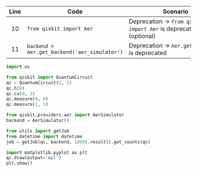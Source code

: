 | Line | Code | Scenario | Reference | Artifact | Refactoring |
|:----:|------|----------|-----------|----------|-------------|
| 10 | `from qiskit import Aer` | Deprecation → `from qiskit import Aer` is deprecated (optional) | IK | Aer | `from qiskit.providers.aer import AerSimulator` |
| 11 | `backend = Aer.get_backend('aer_simulator')` | Deprecation → `Aer.get_backend()` is deprecated | IK | Aer.get_backend | `backend = AerSimulator()` |

```python
import os

from qiskit import QuantumCircuit
qc = QuantumCircuit(2, 2)
qc.h(0)
qc.cx(0, 1)
qc.measure(0, 0)
qc.measure(1, 1)

from qiskit.providers.aer import AerSimulator
backend = AerSimulator()

from utils import getJob
from datetime import datetime
job = getJob(qc, backend, 1000).result().get_counts(qc)

import matplotlib.pyplot as plt
qc.draw(output='mpl')
plt.show()
```
